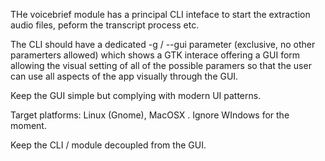THe voicebrief module has a principal CLI inteface to start the extraction audio files, 
peform the transcript process etc.

The CLI should have a dedicated -g / --gui parameter (exclusive, no other paramerters allowed) which shows a GTK interace offering a GUI form allowing the visual setting of all of the possible paramers so that the user can use all aspects of the app visually through the GUI. 

Keep the GUI simple but complying with modern UI patterns.


Target platforms: Linux (Gnome), MacOSX . Ignore WIndows for the moment.

Keep the CLI / module decoupled from the GUI. 

